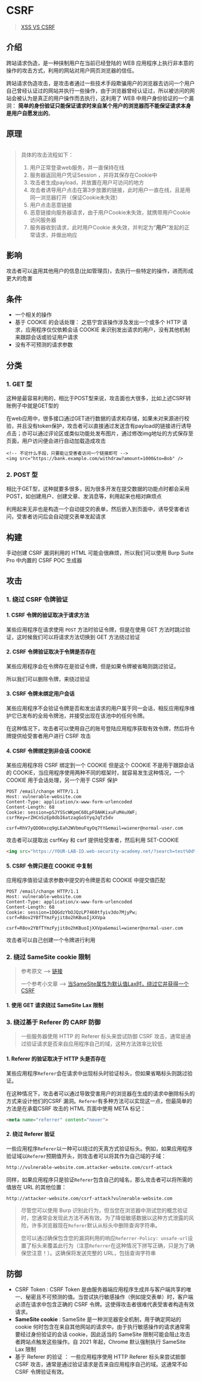 # CSRF

> [XSS VS CSRF](https://portswigger.net/web-security/csrf/xss-vs-csrf)

## 介绍

跨站请求伪造，是一种挟制用户在当前已经登陆的 WEB 应用程序上执行非本意的操作的攻击方式，利用的网站对用户网页浏览器的信任。

跨站请求伪造攻击，是攻击者通过一些技术手段欺骗用户的浏览器去访问一个用户自己曾经认证过的网站并执行一些操作，由于浏览器曾经认证过，所以被访问的网站会被认为是真正的用户操作而去执行，这利用了 WEB 中用户身份验证的一个漏洞： **简单的身份验证只能保证请求时来自某个用户的浏览器而不能保证请求本身是用户自愿发出的**。

## 原理

<figure><img src="../../.gitbook/assets/CSRF1.png" alt=""><figcaption></figcaption></figure>

> 具体的攻击流程如下：
>
> 1. 用户正常登录web服务，并一直保持在线
> 2. 服务器返回用户凭证Session ，并将其保存在Cookie中
> 3. 攻击者生成payload，并放置在用户可访问的地方
> 4. 攻击者诱导用户点击在第3步放置的链接，此时用户一直在线，且是用同一浏览器打开（保证Cookie未失效）
> 5. 用户点击恶意链接
> 6. 恶意链接向服务器请求，由于用户Cookie未失效，就携带用户Cookie访问服务器
> 7. 服务器收到请求，此时用户Cookie 未失效，并判定为“**用户**”发起的正常请求，并做出响应

## 影响

攻击者可以盗用其他用户的信息(比如管理员)，去执行一些特定的操作，进而形成更大的危害

## 条件

* 一个相关的操作
* 基于 COOKIE 的会话处理： 之慈宁宫该操作涉及发出一个或多个 HTTP 请求，应用程序仅仅依赖会话 COOKIE 来识别发出请求的用户，没有其他机制来跟踪会话或验证用户请求
* 没有不可预测的请求参数

## 分类

### 1. GET 型

这种是最容易利用的，相比于POST型来说，攻击面也大很多，比如上述CSRF转账例子中就是GET型的

在web应用中，很多接口通过GET进行数据的请求和存储，如果未对来源进行校验，并且没有token保护，攻击者可以直接通过发送含有payload的链接进行诱导点击；亦可以通过评论区或类似功能处发布图片，通过修改img地址的方式保存至页面，用户访问便会进行自动加载造成攻击

```shell
<!-- 不论什么手段，只要能让受害者访问一个链接即可 -->
<img src="https://bank.example.com/withdraw?amount=1000&to=Bob" />
```

### 2. POST 型

相比于GET型，这种就要多很多，因为很多开发在提交数据的功能点时都会采用POST，如创建用户、创建文章、发消息等，利用起来也相对麻烦点

利用起来无非也是构造一个自动提交的表单，然后嵌入到页面中，诱导受害者访问，受害者访问后会自动提交表单发起请求

## 构建

手动创建 CSRF 漏洞利用的 HTML 可能会很麻烦，所以我们可以使用 Burp Suite Pro 中内置的 CSRF POC 生成器

## 攻击

### 1. 绕过 CSRF 令牌验证

#### 1. CSRF 令牌的验证取决于请求方法

某些应用程序在请求使用 `POST` 方法时验证令牌，但是在使用 GET 方法时跳过验证，这时候我们可以将请求方法切换到 GET 方法绕过验证

#### 2. CSRF 令牌验证取决于令牌是否存在

某些应用程序会在令牌存在是验证令牌，但是如果令牌被省略则跳过验证。

所以我们可以删除令牌，来绕过验证

#### 3. CSRF 令牌未绑定用户会话

某些应用程序不会验证令牌是否和发出请求的用户属于同一会话，相反应用程序维护它已发布的全局令牌池，并接受出现在该池中的任何令牌。

在这种情况下，攻击者可以使用自己的账号登陆应用程序获取有效令牌，然后将令牌提供给受害者用户进行 CSRF 攻击

#### 4. CSRF 令牌绑定到非会话 COOKIE

某些应用程序将 CSRF 绑定到一个 COOKIE 但是这个 COOKIE 不是用于跟踪会话的 COOKIE，当应用程序使用两种不同的框架时，就容易发生这种情况，一个 COOKIE 用于会话处理，另一个用于 CSRF 保护

```http
POST /email/change HTTP/1.1
Host: vulnerable-website.com
Content-Type: application/x-www-form-urlencoded
Content-Length: 68
Cookie: session=pSJYSScWKpmC60LpFOAHKixuFuM4uXWF; csrfKey=rZHCnSzEp8dbI6atzagGoSYyqJqTz5dv

csrf=RhV7yQDO0xcq9gLEah2WVbmuFqyOq7tY&email=wiener@normal-user.com
```

攻击者可以提取出 csrfKey 和 csrf 提供给受害者，然后利用 SET-COOKIE

```html
<img src="https://YOUR-LAB-ID.web-security-academy.net/?search=test%0d%0aSet-Cookie:%20csrfKey=YOUR-KEY%3b%20SameSite=None" onerror="document.forms[0].submit()">
```

#### 5. CSRF 令牌只是在 COOKIE 中复制

应用程序值验证请求参数中提交的令牌是否和 COOKIE 中提交值匹配

```http
POST /email/change HTTP/1.1
Host: vulnerable-website.com
Content-Type: application/x-www-form-urlencoded
Content-Length: 68
Cookie: session=1DQGdzYbOJQzLP7460tfyiv3do7MjyPw; csrf=R8ov2YBfTYmzFyjit8o2hKBuoIjXXVpa

csrf=R8ov2YBfTYmzFyjit8o2hKBuoIjXXVpa&email=wiener@normal-user.com
```

攻击者可以自己创建一个令牌进行利用

### 2. 绕过 SameSite cookie 限制

> 参考原文 --> [链接](https://portswigger.net/web-security/csrf/bypassing-samesite-restrictions)
>
> 一个参考小文章 --> [当SameSite属性为默认值Lax时，绕过它并获得一个CSRF](https://zhuanlan.zhihu.com/p/354215929)

#### 1. 使用 GET 请求绕过 SameSite Lax 限制

### 3. 绕过基于 Referer 的 CARF 防御

> 一些服务器使用 HTTP 的 Referer 标头来尝试防御 CSRF 攻击，通常是通过验证请求是否来自应用程序自己的域，这种方法效率比较低

#### 1. Referer 的验证取决于 HTTP 头是否存在

某些应用程序`Referer`会在请求中出现标头时验证标头，但如果省略标头则跳过验证。

在这种情况下，攻击者可以通过导致受害用户的浏览器在生成的请求中删除标头的方式来设计他们的CSRF 漏洞。`Referer`有多种方法可以实现这一点，但最简单的方法是在承载CSRF 攻击的 HTML 页面中使用 META 标记：

```html
<meta name="referrer" content="never">
```

#### 2. 绕过 Referer 验证

一些应用程序`Referer`以一种可以绕过的天真方式验证标头。例如，如果应用程序验证域以`Referer`预期值开头，则攻击者可以将其作为自己域的子域：

```html
http://vulnerable-website.com.attacker-website.com/csrf-attack
```

同样，如果应用程序只是验证`Referer`包含自己的域名，那么攻击者可以将所需的值放在 URL 的其他位置：

```html
http://attacker-website.com/csrf-attack?vulnerable-website.com
```

> 尽管您可以使用 Burp 识别此行为，但当您在浏览器中测试您的概念验证时，您通常会发现此方法不再有效。为了降低敏感数据以这种方式泄露的风险，许多浏览器现在`Referer`默认从标头中删除查询字符串。
>
> 您可以通过确保包含您的漏洞利用的响应`Referrer-Policy: unsafe-url`设置了标头来覆盖此行为（注意`Referrer`在这种情况下拼写正确，只是为了确保您注意！）。这确保将发送完整的 URL，包括查询字符串

## 防御

* CSRF Token : CSRF Token 是由服务器端应用程序生成并与客户端共享的唯一、秘密且不可预测的值。当尝试执行敏感操作（例如提交表单）时，客户端必须在请求中包含正确的 CSRF 令牌。这使得攻击者很难代表受害者构造有效请求。
* **SameSite cookie** : SameSite 是一种浏览器安全机制，用于确定网站的 cookie 何时包含在来自其他网站的请求中。由于执行敏感操作的请求通常需要经过身份验证的会话 cookie，因此适当的 SameSite 限制可能会阻止攻击者跨站点触发这些操作。自 2021 年起，Chrome 默认强制执行 SameSite Lax 限制
* 基于 Referer 的验证 ： 一些应用程序使用 HTTP Referer 标头来尝试抵御 CSRF 攻击，通常是通过验证请求是否来自应用程序自己的域。这通常不如 CSRF 令牌验证有效。
